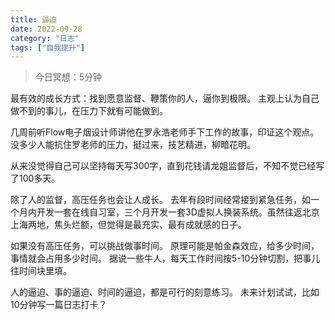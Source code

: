 ```yaml
---
title: 逼迫
date: 2022-09-28
category: "日志"
tags: ["自我提升"]
---
```

> 今日冥想：5分钟

最有效的成长方式：找到愿意监督、鞭策你的人，逼你到极限。
主观上认为自己做不到的事儿，在压力下就有可能做到。

几周前听Flow电子烟设计师讲他在罗永浩老师手下工作的故事，印证这个观点。
没多少人能抗住罗老师的压力，挺过来，技艺精进，柳暗花明。

从来没觉得自己可以坚持每天写300字，直到花钱请龙姐监督后，不知不觉已经写了100多天。

除了人的监督，高压任务也会让人成长。
去年有段时间经常接到紧急任务，如一个月内开发一套在线自习室，三个月开发一套3D虚拟人换装系统。虽然往返北京上海两地，焦头烂额，但觉得是最充实、最有成就感的日子。

如果没有高压任务，可以挑战做事时间。
原理可能是帕金森效应，给多少时间，事情就会占用多少时间。
据说一些牛人，每天工作时间按5-10分钟切割，把事儿往时间块里填。

人的逼迫、事的逼迫、时间的逼迫，都是可行的刻意练习。
未来计划试试，比如10分钟写一篇日志打卡？



